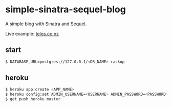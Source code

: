 simple-sinatra-sequel-blog
==========================

A simple blog with Sinatra and Sequel. 

Live example: [telos.co.nz](http://telos.co.nz/)

start
-----
```bash
$ DATABASE_URL=postgres://127.0.0.1/<DB_NAME> rackup
```

heroku
------
```bash
$ heroku app:create <APP_NAME>
$ heroku config:set ADMIN_USERNAME=<USERNAME> ADMIN_PASSWORD=<PASSWORD>
$ get push heroku master
```
